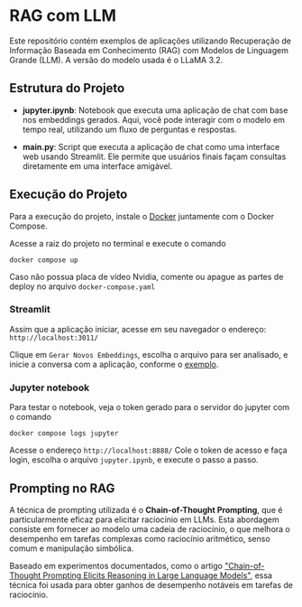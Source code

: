 # RAG com LLM

Este repositório contém exemplos de aplicações utilizando Recuperação de Informação Baseada em Conhecimento (RAG) com Modelos de Linguagem Grande (LLM). A versão do modelo usada é o LLaMA 3.2.

## Estrutura do Projeto

- **jupyter.ipynb**: Notebook que executa uma aplicação de chat com base nos embeddings gerados. Aqui, você pode interagir com o modelo em tempo real, utilizando um fluxo de perguntas e respostas.

- **main.py**: Script que executa a aplicação de chat como uma interface web usando Streamlit. Ele permite que usuários finais façam consultas diretamente em uma interface amigável.

## Execução do Projeto

Para a execução do projeto, instale o [Docker](https://docs.docker.com/engine/install/) juntamente com o Docker Compose.

Acesse a raiz do projeto no terminal e execute o comando

```
docker compose up
```

Caso não possua placa de vídeo Nvidia, comente ou apague as partes de deploy no arquivo `docker-compose.yaml`

### Streamlit

Assim que a aplicação iniciar, acesse em seu navegador o endereço:
`http://localhost:3011/`

Clique em `Gerar Novos Embeddings`, escolha o arquivo para ser analisado, e inicie a conversa com a aplicação, conforme o [exemplo](/assets/streamlit.webm).

### Jupyter notebook

Para testar o notebook, veja o token gerado para o servidor do jupyter com o comando

```
docker compose logs jupyter
```

Acesse o endereço `http://localhost:8888/`
Cole o token de acesso e faça login, escolha o arquivo `jupyter.ipynb`, e execute o passo a passo.

## Prompting no RAG

A técnica de prompting utilizada é o **Chain-of-Thought Prompting**, que é particularmente eficaz para elicitar raciocínio em LLMs. Esta abordagem consiste em fornecer ao modelo uma cadeia de raciocínio, o que melhora o desempenho em tarefas complexas como raciocínio aritmético, senso comum e manipulação simbólica.

Baseado em experimentos documentados, como o artigo ["Chain-of-Thought Prompting Elicits Reasoning in Large Language Models"](https://arxiv.org/abs/2201.11903), essa técnica foi usada para obter ganhos de desempenho notáveis em tarefas de raciocínio.
